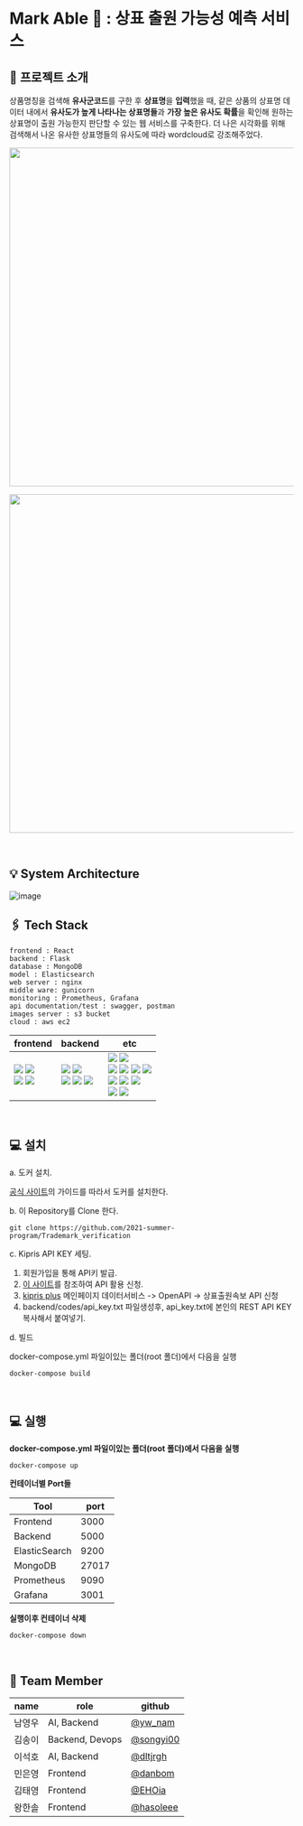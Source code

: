 # Mark Able 🔎 : 상표 출원 가능성 예측 서비스 

## **📝 프로젝트 소개**

상품명칭을 검색해 **유사군코드**를 구한 후 **상표명**을 **입력**했을 때, 같은 상품의 상표명 데이터 내에서 **유사도가 높게 나타나는 상표명들**과 **가장 높은 유사도 확률**을 확인해 원하는 상표명이 출원 가능한지 판단할 수 있는 웹 서비스를 구축한다. 더 나은 시각화를 위해 검색해서 나온 유사한 상표명들의 유사도에 따라 wordcloud로 강조해주었다.   

<p align="center"><img src = "https://user-images.githubusercontent.com/52441906/127099647-acf124f8-645a-4d7c-8dab-f0f59a079f3d.png" width="600px"></p>
<p align="center"><img src = "https://user-images.githubusercontent.com/52441906/127078511-02e08cf2-30e2-4bf9-93b4-2e34538eac70.png" width="600px"></p>
</br>

## **💡 System Architecture**

![image](https://user-images.githubusercontent.com/75110752/127173731-ab57644e-2b31-4ecc-baa5-c411e1f1c990.png)
## **🖇 Tech Stack**
```
frontend : React 
backend : Flask 
database : MongoDB
model : Elasticsearch
web server : nginx
middle ware: gunicorn
monitoring : Prometheus, Grafana 
api documentation/test : swagger, postman
images server : s3 bucket 
cloud : aws ec2 
```
| frontend                                                                                                                                                                                                                   | backend                                                                                                                                                                                                                                                                                                                                                                                                                                                                                                                                                                   | etc                                                                                                                                                                                                                                                                                                                                                                                                                                                                                                                                                                                                                                                                                                                                                                                                                                                                                                                                                                                                                                                                                                               |
|----------------------------------------------------------------------------------------------------------------------------------------------------------------------------------------------------------------------------|---------------------------------------------------------------------------------------------------------------------------------------------------------------------------------------------------------------------------------------------------------------------------------------------------------------------------------------------------------------------------------------------------------------------------------------------------------------------------------------------------------------------------------------------------------------------------|-------------------------------------------------------------------------------------------------------------------------------------------------------------------------------------------------------------------------------------------------------------------------------------------------------------------------------------------------------------------------------------------------------------------------------------------------------------------------------------------------------------------------------------------------------------------------------------------------------------------------------------------------------------------------------------------------------------------------------------------------------------------------------------------------------------------------------------------------------------------------------------------------------------------------------------------------------------------------------------------------------------------------------------------------------------------------------------------------------------------|
| <img src="https://img.shields.io/badge/React-92CAFB?style=flat-square&logo=React&logoColor=white"/></a>  <img src="https://img.shields.io/badge/JavaScript-F7DF1E?style=flat-square&logo=JavaScript&logoColor=white"/></a> </br> <img src="https://img.shields.io/badge/CSS-1572B6?style=flat-square&logo=CSS3&logoColor=white"/></a> <img src="https://img.shields.io/badge/Axios-AE68D1?style=flat-square&logo=Axios&logoColor=white"/></a> | <img src="https://img.shields.io/badge/Python-3766AB?style=flat-square&logo=Python&logoColor=white"/></a> <img src="https://img.shields.io/badge/Flask-000000?style=flat-square&logo=Flask&logoColor=white"/></a> </br> <img src="https://img.shields.io/badge/Elasticsearch-005571?style=flat-square&logo=Elasticsearch&logoColor=white"/></a> <img src="https://img.shields.io/badge/MongoDB-47A248?style=flat-square&logo=MongoDB&logoColor=white"/></a> <img src="https://img.shields.io/badge/Gunicorn-A1DCDA?style=flat-square&logo=Gunicorn&logoColor=white"/></a> | <img src="https://img.shields.io/badge/NGINX-009639?style=flat-square&logo=NGINX&logoColor=white"/> <img src="https://img.shields.io/badge/Docker-2496ED?style=flat-square&logo=Docker&logoColor=white"/> </br><img src="https://img.shields.io/badge/S3-569A31?style=flat-square&logo=Amazon S3&logoColor=white"/> <img src="https://img.shields.io/badge/EC2-232F3E?style=flat-square&logo=Amazon AWS&logoColor=white"/> <img src="https://img.shields.io/badge/Swagger-85EA2D?style=flat-square&logo=Swagger&logoColor=white"/> <img src="https://img.shields.io/badge/Postman-FF6C37?style=flat-square&logo=Postman&logoColor=white"/> </br> <img src="https://img.shields.io/badge/Prometheus-E6522C?style=flat-square&logo=Prometheus&logoColor=white"/> <img src="https://img.shields.io/badge/Grafana-F46800?style=flat-square&logo=Grafana&logoColor=white"/>  <img src="https://img.shields.io/badge/Ubuntu 20.04-E95420?style=flat-square&logo=Ubuntu&logoColor=white"/></a> </br> <img src="https://img.shields.io/badge/GitHub-181717?style=flat-square&logo=GitHub&logoColor=white"/> <img src="https://img.shields.io/badge/VSCode-007ACC?style=flat-square&logo=Visual Studio Code&logoColor=white"/> </br>
</br>

## **💻  설치**

a. 도커 설치.

[공식 사이트](https://docs.docker.com/engine/install/)의 가이드를 따라서 도커를 설치한다.

b. 이 Repository를 Clone 한다.
```shell
git clone https://github.com/2021-summer-program/Trademark_verification
```
c. Kipris API KEY 세팅.

1. 회원가입을 통해 API키 발급.
2. [이 사이트](https://plus.kipris.or.kr/portal/bbs/view.do?bbsId=B0000004&nttId=683&menuNo=200019)를 참조하여 API 활용 신청.
3. [kipris plus](https://plus.kipris.or.kr/portal/main.do) 메인페이지 데이터서비스 -> OpenAPI -> 상표출원속보 API 신청
4. backend/codes/api_key.txt 파일생성후, api_key.txt에 본인의 REST API KEY 복사해서 붙여넣기.

d. 빌드

docker-compose.yml 파일이있는 폴더(root 폴더)에서 다음을 실행
```shell
docker-compose build
```
</br>

## **💻  실행**

**docker-compose.yml 파일이있는 폴더(root 폴더)에서 다음을 실행**

```shell
docker-compose up
```

**컨테이너별 Port들** 

Tool | port |
--- | --- | 
Frontend | 3000 |
Backend | 5000 |
ElasticSearch | 9200 |
MongoDB | 27017 |
Prometheus | 9090 |
Grafana | 3001 |
      
**실행이후 컨테이너 삭제**

```shell
docker-compose down
```
</br>


## **🔆 Team Member**

name | role | github |
--- | --- | --- | 
남영우 | AI, Backend | [@yw_nam](https://github.com/yw0nam) |
김송이 | Backend, Devops | [@songyi00](https://github.com/songyi00)|
이석호 | AI, Backend | [@dltjrgh](https://github.com/dltjrgh) |
민은영 | Frontend | [@danbom](https://github.com/danbom) |
김태영 | Frontend | [@EHOia](https://github.com/EHOia)|
왕한솔 | Frontend | [@hasoleee](https://github.com/hasoleee)|

